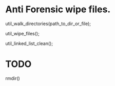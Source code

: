 ﻿# Anti Forensic wipe files.

util_walk_directories(path_to_dir_or_file);

util_wipe_files();

util_linked_list_clean();


# TODO

rmdir() 

